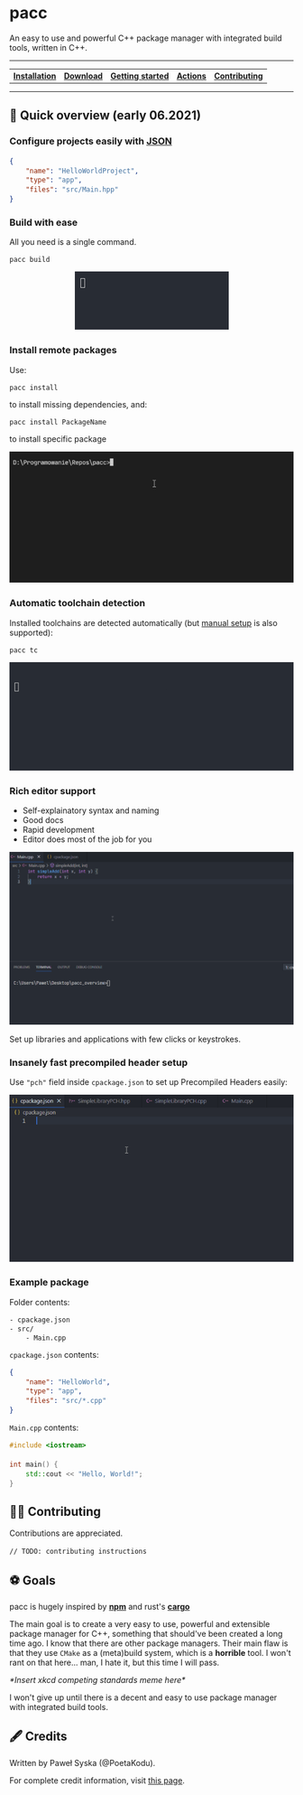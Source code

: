 # pacc

An easy to use and powerful C++ package manager with integrated build tools, written in C++.

<hr/>
<table>
	<tr>
		<th><a href="docs/Installation.md">Installation</a>
		<th><a href="https://github.com/PoetaKodu/pacc/releases">Download</a>
		<th><a href="docs/GettingStarted.md">Getting started</a>
		<th><a href="docs/Actions.md">Actions</a></th>
		<th><a href="#-contributing">Contributing</a></th>
	</tr>
</table>
<hr/>

## 👀 Quick overview (early 06.2021)


### Configure projects easily with [JSON](https://en.wikipedia.org/wiki/JSON)



```json
{
	"name": "HelloWorldProject",
	"type": "app",
	"files": "src/Main.hpp"
}
```
### Build with ease

All you need is a single command.

```
pacc build
```

<p align="center">
	<img src="res/img/build.gif" alt="Build"/>
</p>

### Install remote packages

Use:

```
pacc install
```

to install missing dependencies, and:

```
pacc install PackageName
```

to install specific package

<p align="center">
	<img src="res/img/install_and_build.gif" alt="Installing packages"/>
</p>

### Automatic toolchain detection

Installed toolchains are detected automatically (but [manual setup](res/docs/ManualToolchainSetup.md) is also supported):

```
pacc tc
```

<p align="center">
	<img src="res/img/toolchains.gif" alt="Toolchains"/>
</p>

### Rich editor support

- Self-explainatory syntax and naming
- Good docs
- Rapid development
- Editor does most of the job for you

<p align="center">
	<img src="res/img/support.gif" alt="Support"/>
</p>

Set up libraries and applications with few clicks or keystrokes.

### Insanely fast precompiled header setup

Use `"pch"` field inside `cpackage.json` to set up Precompiled Headers easily:

<p align="center">
	<img src="res/img/pch.gif" alt="Precompiled Headers"/>
</p>

### Example package

Folder contents:
```
- cpackage.json
- src/
	- Main.cpp
```

`cpackage.json` contents:

```json
{
	"name": "HelloWorld",
	"type": "app",
	"files": "src/*.cpp"
}
```

`Main.cpp` contents:
```cpp
#include <iostream>

int main() {
	std::cout << "Hello, World!";
}
```


## 👨‍🔧 Contributing

Contributions are appreciated.

`// TODO: contributing instructions`

## ⚽ Goals

pacc is hugely inspired by [**npm**](https://github.com/npm/cli) and rust's [**cargo**](https://github.com/rust-lang/cargo)

The main goal is to create a very easy to use, powerful and extensible package manager for C++, something that should've been created a long time ago. I know that there are other package managers. Their main flaw is that they use `CMake` as a (meta)build system, which is a **horrible** tool. I won't rant on that here... man, I hate it, but this time I will pass.

*\*Insert xkcd competing standards meme here\**

I won't give up until there is a decent and easy to use package manager with integrated build tools.

## 🖋 Credits

Written by Paweł Syska (@PoetaKodu).

For complete credit information, visit [this page](docs/Credits.md).